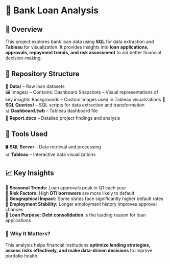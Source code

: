 # 🏦 Bank Loan Analysis  

## 📖 Overview  
This project explores bank loan data using **SQL** for data extraction and **Tableau** for visualization. It provides insights into **loan applications, approvals, repayment trends, and risk assessment** to aid better financial decision-making.  

## 📂 Repository Structure  
📜 **Data/** – Raw loan datasets  
🖼 Images/ – Contains:
Dashboard Snapshots – Visual representations of key insights
Backgrounds – Custom images used in Tableau visualizations
📝 **SQL Queries/** – SQL scripts for data extraction and transformation  
📊 **Dashboard.twb** – Tableau dashboard file  
📄 **Report.docx** – Detailed project findings and analysis  

## 🔧 Tools Used  
🛢 **SQL Server** – Data retrieval and processing  
📊 **Tableau** – Interactive data visualizations  

## 📈 Key Insights  
🔹 **Seasonal Trends:** Loan approvals peak in Q1 each year  
🔹 **Risk Factors:** High **DTI borrowers** are more likely to default  
🔹 **Geographical Impact:** Some states face significantly higher default rates  
🔹 **Employment Stability:** Longer employment history improves approval chances  
🔹 **Loan Purpose:** **Debt consolidation** is the leading reason for loan applications  

### 🚀 Why It Matters?  
This analysis helps financial institutions **optimize lending strategies, assess risks effectively, and make data-driven decisions** to improve portfolio health.  

